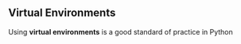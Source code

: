 
## Virtual Environments
Using __virtual environments__ is a good standard of practice in Python
 

